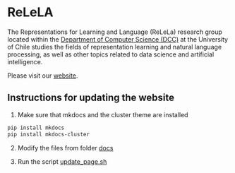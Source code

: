 # ReLeLA

The Representations for Learning and Language (ReLeLa) research group located within the [Department of Computer Science (DCC)](https://www.dcc.uchile.cl/) at the University of Chile studies the fields of representation learning and natural language processing, as well as other topics related to data science and artificial intelligence.

Please visit our [website](https://relela.com).

## Instructions for updating the website

1. Make sure that  mkdocs and the cluster theme are installed

```bash
pip install mkdocs 
pip install mkdocs-cluster
```



2. Modify the files from folder [docs](docs/)

3. Run the script [update_page.sh](update_page.sh)



